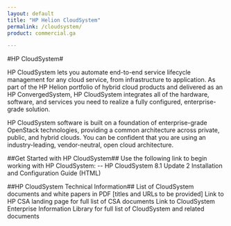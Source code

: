 ```yaml
---
layout: default
title: "HP Helion CloudSystem"
permalink: /cloudsystem/
product: commercial.ga

---
```

<!--UNDER REVISION-->


#HP CloudSystem#
 
HP CloudSystem lets you automate end-to-end service lifecycle management for any cloud service, from infrastructure to application. As part of the HP Helion portfolio of hybrid cloud products and delivered as an HP ConvergedSystem, HP CloudSystem integrates all of the hardware, software, and services you need to realize a fully configured, enterprise-grade solution. 

HP CloudSystem software is built on a foundation of enterprise-grade OpenStack technologies, providing a common architecture across private, public, and hybrid clouds. You can be confident that you are using an industry-leading, vendor-neutral, open cloud architecture.

##Get Started with HP CloudSystem##
    Use the following link to begin working with HP CloudSystem:
	-- HP CloudSystem 8.1 Update 2 Installation and Configuration Guide (HTML)
	
##HP CloudSystem Technical Information##
    List of CloudSystem documents and white papers in PDF [titles and URLs to be provided]
    Link to HP CSA landing page for full list of CSA documents
    Link to CloudSystem Enterprise Information Library for full list of CloudSystem and related documents
